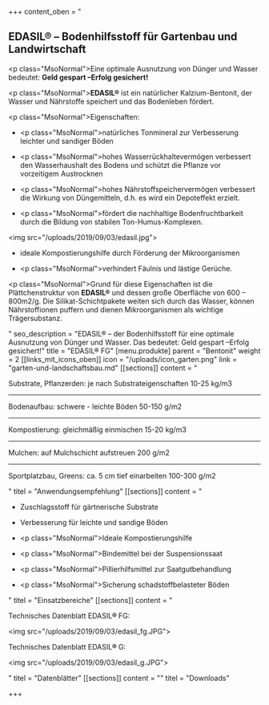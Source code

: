 +++
content_oben = "<h2>EDASIL® – Bodenhilfsstoff für Gartenbau und Landwirtschaft</h2><p class=\"MsoNormal\">Eine optimale Ausnutzung von Dünger und Wasser bedeutet: <strong>Geld gespart –Erfolg gesichert!</strong></p><p class=\"MsoNormal\"><strong>EDASIL®</strong> ist ein natürIicher Kalzium-Bentonit, der Wasser und Nährstoffe speichert und das Bodenleben fördert.</p><p class=\"MsoNormal\">Eigenschaften: </p><ul><li><p class=\"MsoNormal\">natürliches Tonmineral zur Verbesserung leichter und sandiger Böden</p></li><li><p class=\"MsoNormal\">hohes Wasserrückhaltevermögen verbessert den Wasserhaushalt des Bodens und schützt die Pflanze vor vorzeitigem Austrocknen</p></li><li><p class=\"MsoNormal\">hohes Nährstoffspeichervermögen verbessert die Wirkung von Düngemitteln, d.h. es wird ein Depoteffekt erzielt.</p></li><li><p class=\"MsoNormal\">fördert die nachhaltige Bodenfruchtbarkeit durch die Bildung von stabilen Ton-Humus-Komplexen.</p></li></ul><p><img src=\"/uploads/2019/09/03/edasil.jpg\"></p><ul><li><p>ideale Kompostierungshilfe durch Förderung der Mikroorganismen</p></li><li><p class=\"MsoNormal\">verhindert Fäulnis und lästige Gerüche.</p></li></ul><p class=\"MsoNormal\">Grund für diese Eigenschaften ist die Plättchenstruktur von <strong>EDASIL®</strong> und dessen große Oberfläche von 600 – 800m2/g. Die Silikat-Schichtpakete weiten sich durch das Wasser, können Nährstoffionen puffern und dienen Mikroorganismen als wichtige Trägersubstanz.</p>"
seo_description = "EDASIL® – der Bodenhilfsstoff für eine optimale Ausnutzung von Dünger und Wasser. Das bedeutet: Geld gespart –Erfolg gesichert!"
title = "EDASIL® FG"
[menu.produkte]
parent = "Bentonit"
weight = 2
[[links_mit_icons_oben]]
icon = "/uploads/icon_garten.png"
link = "garten-und-landschaftsbau.md"
[[sections]]
content = "<p>Substrate, Pflanzerden: je nach Substrateigenschaften           10-25 kg/m3</p><hr><p>Bodenaufbau: schwere - leichte Böden                                     50-150 g/m2</p><hr><p>Kompostierung: gleichmäßig einmischen                                 15-20 kg/m3</p><hr><p>Mulchen: auf Mulchschicht aufstreuen                                      200 g/m2</p><hr><p>Sportplatzbau, Greens: ca. 5 cm tief einarbeiten                      100-300 g/m2</p>"
titel = "Anwendungsempfehlung"
[[sections]]
content = "<ul><li><p>Zuschlagsstoff für gärtnerische Substrate </p></li><li><p>Verbesserung für leichte und sandige Böden</p></li><li><p class=\"MsoNormal\">Ideale Kompostierungshilfe </p></li><li><p class=\"MsoNormal\">Bindemittel bei der Suspensionssaat </p></li><li><p class=\"MsoNormal\">Pillierhilfsmittel zur Saatgutbehandlung</p></li><li><p class=\"MsoNormal\">Sicherung schadstoffbelasteter Böden</p></li></ul>"
titel = "Einsatzbereiche"
[[sections]]
content = "<p>Technisches Datenblatt EDASIL<strong>® </strong>FG:</p><p><img src=\"/uploads/2019/09/03/edasil_fg.JPG\"></p><p>Technisches Datenblatt EDASIL<strong>® </strong>G:</p><p><img src=\"/uploads/2019/09/03/edasil_g.JPG\"></p>"
titel = "Datenblätter"
[[sections]]
content = ""
titel = "Downloads"

+++

